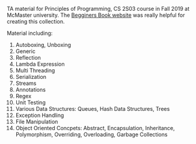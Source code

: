 TA material for Principles of Programming, CS 2S03 course in Fall 2019 at McMaster university.
The [Begginers Book website](https://beginnersbook.com/) was really helpful for creating this collection.

Material including:
1. Autoboxing, Unboxing
2. Generic
3. Reflection
4. Lambda Expression
5. Multi Threading
6. Serialization
7. Streams
8. Annotations
9. Regex
10. Unit Testing
11. Various Data Structures: Queues, Hash Data Structures, Trees
12. Exception Handling
13. File Manipulation
14. Object Oriented Concpets: Abstract, Encapsulation, Inheritance, Polymorphism, Overriding, Overloading, Garbage Collections
